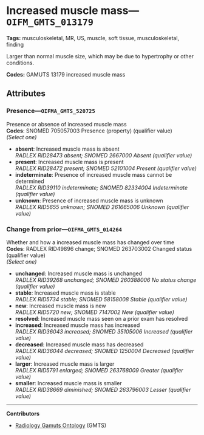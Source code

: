 # Increased muscle mass—`OIFM_GMTS_013179`

**Tags:** musculoskeletal, MR, US, muscle, soft tissue, musculoskeletal, finding

Larger than normal muscle size, which may be due to hypertrophy or other conditions.

**Codes:** GAMUTS 13179 increased muscle mass

## Attributes

### Presence—`OIFMA_GMTS_520725`

Presence or absence of increased muscle mass  
**Codes**: SNOMED 705057003 Presence (property) (qualifier value)  
*(Select one)*

- **absent**: Increased muscle mass is absent  
_RADLEX RID28473 absent; SNOMED 2667000 Absent (qualifier value)_
- **present**: Increased muscle mass is present  
_RADLEX RID28472 present; SNOMED 52101004 Present (qualifier value)_
- **indeterminate**: Presence of increased muscle mass cannot be determined  
_RADLEX RID39110 indeterminate; SNOMED 82334004 Indeterminate (qualifier value)_
- **unknown**: Presence of increased muscle mass is unknown  
_RADLEX RID5655 unknown; SNOMED 261665006 Unknown (qualifier value)_

### Change from prior—`OIFMA_GMTS_014264`

Whether and how a increased muscle mass has changed over time  
**Codes**: RADLEX RID49896 change; SNOMED 263703002 Changed status (qualifier value)  
*(Select one)*

- **unchanged**: Increased muscle mass is unchanged  
_RADLEX RID39268 unchanged; SNOMED 260388006 No status change (qualifier value)_
- **stable**: Increased muscle mass is stable  
_RADLEX RID5734 stable; SNOMED 58158008 Stable (qualifier value)_
- **new**: Increased muscle mass is new  
_RADLEX RID5720 new; SNOMED 7147002 New (qualifier value)_
- **resolved**: Increased muscle mass seen on a prior exam has resolved  
- **increased**: Increased muscle mass has increased  
_RADLEX RID36043 increased; SNOMED 35105006 Increased (qualifier value)_
- **decreased**: Increased muscle mass has decreased  
_RADLEX RID36044 decreased; SNOMED 1250004 Decreased (qualifier value)_
- **larger**: Increased muscle mass is larger  
_RADLEX RID5791 enlarged; SNOMED 263768009 Greater (qualifier value)_
- **smaller**: Increased muscle mass is smaller  
_RADLEX RID38669 diminished; SNOMED 263796003 Lesser (qualifier value)_

---

**Contributors**

- [Radiology Gamuts Ontology](https://gamuts.net/) (GMTS)
